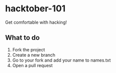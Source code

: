 # hacktober-101
Get comfortable with hacking!

## What to do

1. Fork the project
2. Create a new branch 
3. Go to your fork and add your name to names.txt
4. Open a pull request 
